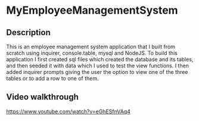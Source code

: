 # MyEmployeeManagementSystem

## Description
This is an employee management system application that I built from scratch using inquirer, console.table, mysql and NodeJS. To build this application I first created sql files which created the database and its tables, and then seeded it with data which I used to test the view functions. I then added inquirer prompts giving the user the option to view one of the three tables or to add a row to one of them. 

## Video walkthrough
https://www.youtube.com/watch?v=eGhESfnVAq4